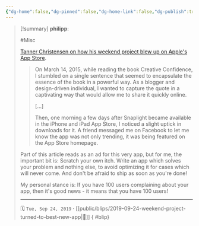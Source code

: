 ```yaml
---
{"dg-home":false,"dg-pinned":false,"dg-home-link":false,"dg-publish":true,"type":"blip","created-date":"2019-09-24T00:00:00","disabled rules":["yaml-title","yaml-title-alias","file-name-heading"],"title":"philipp @ 2019-09-24","dg-permalink":"2019/09/24/weekend-project-turned-to-best-new-app/","updated-date":"2025-04-30T22:27:35","dg-path":"blips/2019-09-24-weekend-project-turned-to-best-new-app.md","permalink":"/2019/09/24/weekend-project-turned-to-best-new-app/","dgPassFrontmatter":true}
---
```


> [!summary] **philipp**:
>
> #Misc
>
> [Tanner Christensen on how his weekend project blew up on Apple's App Store](https://tannerchristensen.com/blog/2018/12/30/oh-shit-my-weekend-project-turned-into-an-app-store-best-new-app).
>
> > On March 14, 2015, while reading the book Creative Confidence, I stumbled on a single sentence that seemed to encapsulate the essence of the book in a powerful way.
> > As a blogger and design-driven individual, I wanted to capture the quote in a captivating way that would allow me to share it quickly online.
> >
> > [...]
> >
> > Then, one morning a few days after Snaplight became available in the iPhone and iPad App Store, I noticed a slight uptick in downloads for it. A friend messaged me on Facebook to let me know the app was not only trending, it was being featured on the App Store homepage.
>
> Part of this article reads as an ad for this very app, but for me, the important bit is: Scratch your own itch. Write an app which solves your problem and nothing else, to avoid optimizing it for cases which will never come. And don't be afraid to ship as soon as you're done!
>
> My personal stance is: If you have 100 users complaining about your app, then it's good news - it means that you have 100 users!
> - - -
>
> 🗓️ `Tue, Sep 24, 2019` · [[public/blips/2019-09-24-weekend-project-turned-to-best-new-app\|🔗]]
{ #blip}

